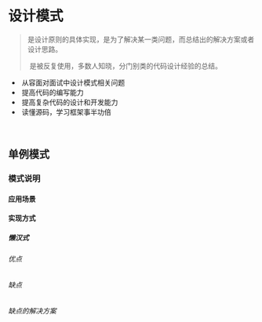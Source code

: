 # 设计模式

> ​	是设计原则的具体实现，是为了解决某一类问题，而总结出的解决方案或者设计思路。
>
> ​	是被反复使用，多数人知晓，分门别类的代码设计经验的总结。

- ​	从容面对面试中设计模式相关问题
- ​	提高代码的编写能力
- ​	提高复杂代码的设计和开发能力
- ​	读懂源码，学习框架事半功倍

​	

## 单例模式

### 模式说明

#### 应用场景

#### 实现方式

##### 懒汉式

###### 优点

###### 缺点

###### 缺点的解决方案

